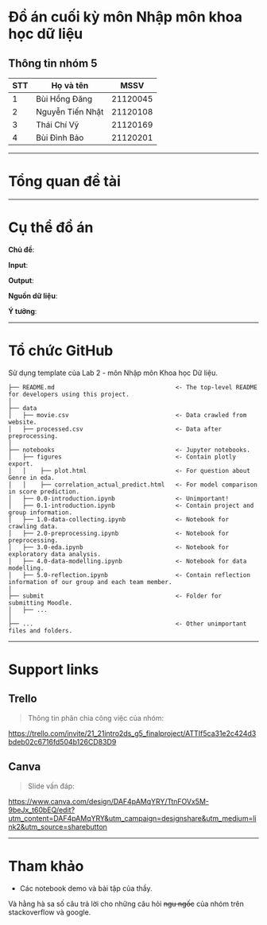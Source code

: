 # Đồ án cuối kỳ môn Nhập môn khoa học dữ liệu
## Thông tin nhóm 5

| **STT** | **Họ và tên** | **MSSV** |
|-------|---------------|---------|
| 1     | Bùi Hồng Đăng   | 21120045|
| 2     | Nguyễn Tiến Nhật | 21120108|
| 3     | Thái Chí Vỹ      | 21120169|
| 4     | Bùi Đình Bảo     | 21120201|
  
---
# Tổng quan đề tài

---
# Cụ thể đồ án

**Chủ đề**:

**Input**: 

**Output**:

**Nguồn dữ liệu**: 

**Ý tưởng**:

---
# Tổ chức GitHub
Sử dụng template của Lab 2 - môn Nhập môn Khoa học Dữ liệu.
```
├── README.md                                  <- The top-level README for developers using this project.
│
├── data
│   ├── movie.csv                              <- Data crawled from website.
│   ├── processed.csv                          <- Data after preprocessing.
│
├── notebooks                                  <- Jupyter notebooks.
│   ├── figures                                <- Contain plotly export.
│   │    ├── plot.html                         <- For question about Genre in eda.
│   │    ├── correlation_actual_predict.html   <- For model comparison in score prediction.
│   ├── 0.0-introduction.ipynb                 <- Unimportant!
│   ├── 0.1-introduction.ipynb                 <- Contain project and group information.
│   ├── 1.0-data-collecting.ipynb              <- Notebook for crawling data.
│   ├── 2.0-preprocessing.ipynb                <- Notebook for preprocessing.
│   ├── 3.0-eda.ipynb                          <- Notebook for exploratory data analysis.
│   ├── 4.0-data-modelling.ipynb               <- Notebook for data modelling.
│   ├── 5.0-reflection.ipynb                   <- Contain reflection information of our group and each team member.
│
├── submit                                     <- Folder for submitting Moodle.
│   ├── ...
│                     
├── ...                                        <- Other unimportant files and folders.
```

---
# Support links
## Trello 
> Thông tin phân chia công việc của nhóm:
> 
https://trello.com/invite/21_21intro2ds_g5_finalproject/ATTIf5ca31e2c424d3bdeb02c6716fd504b126CD83D9
## Canva 
> Slide vấn đáp:
> 
https://www.canva.com/design/DAF4pAMqYRY/TtnFOVx5M-9beJx_t60bEQ/edit?utm_content=DAF4pAMqYRY&utm_campaign=designshare&utm_medium=link2&utm_source=sharebutton

---
# Tham khảo
- Các notebook demo và bài tập của thầy.

Và hằng hà sa số câu trả lời cho những câu hỏi ~~ngu ngốc~~ của nhóm trên stackoverflow và google.
